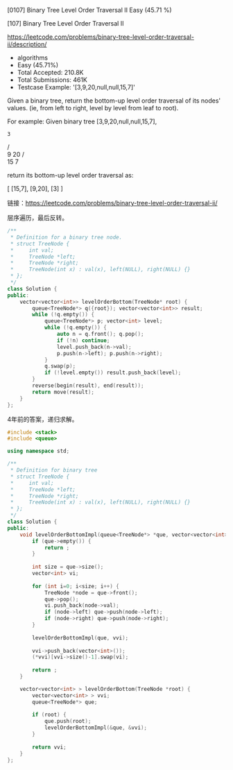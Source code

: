 [0107] Binary Tree Level Order Traversal II                         Easy   (45.71 %)

<!--front-->	
[107] Binary Tree Level Order Traversal II  

https://leetcode.com/problems/binary-tree-level-order-traversal-ii/description/

* algorithms
* Easy (45.71%)
* Total Accepted:    210.8K
* Total Submissions: 461K
* Testcase Example:  '[3,9,20,null,null,15,7]'

Given a binary tree, return the bottom-up level order traversal of its nodes' values. (ie, from left to right, level by level from leaf to root).


For example:
Given binary tree [3,9,20,null,null,15,7],

    3
   / \
  9  20
    /  \
   15   7



return its bottom-up level order traversal as:

[
  [15,7],
  [9,20],
  [3]
]







<!--back-->

链接：https://leetcode.com/problems/binary-tree-level-order-traversal-ii/

层序遍历，最后反转。

```cpp
/**
 * Definition for a binary tree node.
 * struct TreeNode {
 *     int val;
 *     TreeNode *left;
 *     TreeNode *right;
 *     TreeNode(int x) : val(x), left(NULL), right(NULL) {}
 * };
 */
class Solution {
public:
    vector<vector<int>> levelOrderBottom(TreeNode* root) {
        queue<TreeNode*> q({root}); vector<vector<int>> result;
        while (!q.empty()) {
            queue<TreeNode*> p; vector<int> level;
            while (!q.empty()) {
                auto n = q.front(); q.pop();
                if (!n) continue;
                level.push_back(n->val);
                p.push(n->left); p.push(n->right);
            }
            q.swap(p);
            if (!level.empty()) result.push_back(level);
        }
        reverse(begin(result), end(result));
        return move(result);
    }
};
```

4年前的答案，递归求解。

```cpp
#include <stack>
#include <queue>

using namespace std;

/**
 * Definition for binary tree
 * struct TreeNode {
 *     int val;
 *     TreeNode *left;
 *     TreeNode *right;
 *     TreeNode(int x) : val(x), left(NULL), right(NULL) {}
 * };
 */
class Solution {
public:
    void levelOrderBottomImpl(queue<TreeNode*> *que, vector<vector<int> > *vvi) {
        if (que->empty()) {
            return ;
        }
        
        int size = que->size();
        vector<int> vi;
        
        for (int i=0; i<size; i++) {
            TreeNode *node = que->front();
            que->pop();
            vi.push_back(node->val);
            if (node->left) que->push(node->left);
            if (node->right) que->push(node->right);
        }
        
        levelOrderBottomImpl(que, vvi);
        
        vvi->push_back(vector<int>());
        (*vvi)[vvi->size()-1].swap(vi);
        
        return ;
    }

    vector<vector<int> > levelOrderBottom(TreeNode *root) {
        vector<vector<int> > vvi;
        queue<TreeNode*> que;
        
        if (root) {
            que.push(root);
            levelOrderBottomImpl(&que, &vvi);
        }
        
        return vvi;
    }
};
```


